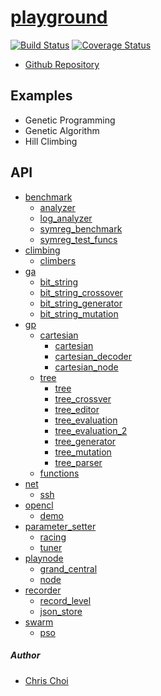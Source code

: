 # [playground](http://chutsu.github.io/playground)
[![Build Status](https://travis-ci.org/chutsu/playground.png)][1]
[![Coverage Status](https://coveralls.io/repos/chutsu/playground/badge.png)][2]

- [Github Repository](http://github.com/chutsu/playground/)

## Examples
- Genetic Programming
- Genetic Algorithm
- Hill Climbing


## API
- [benchmark](#docs/api/benchmark.md)
    - [analyzer](#docs/api/benchmark/analyzer.md)
    - [log_analyzer](#docs/api/benchmark/log_analyzer.md)
    - [symreg_benchmark](#docs/api/benchmark/symreg_benchmark.md)
    - [symreg_test_funcs](#docs/api/benchmark/symreg_test_funcs.md)
- [climbing](#docs/api/climbing.md)
    - [climbers](#docs/api/climbing/climbers.md)
- [ga](#docs/api/ga.md)
    - [bit_string](#docs/api/ga/bit_string.md)
    - [bit_string_crossover](#docs/api/ga/bit_string_crossover.md)
    - [bit_string_generator](#docs/api/ga/bit_string_generator.md)
    - [bit_string_mutation](#docs/api/ga/bit_string_mutation.md)
- [gp](#docs/api/gp.md)
    - [cartesian](#docs/api/gp/cartesian.md)
        - [cartesian](#docs/api/gp/cartesian/cartesian.md)
        - [cartesian_decoder](#docs/api/gp/cartesian/cartesian_decoder.md)
        - [cartesian_node](#docs/api/gp/cartesian/cartesian_decoder.md)
    - [tree](#docs/api/gp/tree.md)
        - [tree](#docs/api/gp/tree/tree.md)
        - [tree_crossver](#docs/api/gp/tree/tree_crossover.md)
        - [tree_editor](#docs/api/gp/tree/tree_editor.md)
        - [tree_evaluation](#docs/api/gp/tree/tree_evaluation.md)
        - [tree_evaluation_2](#docs/api/gp/tree/tree_evaluation_2.md)
        - [tree_generator](#docs/api/gp/tree/tree_generator.md)
        - [tree_mutation](#docs/api/gp/tree/tree_mutation.md)
        - [tree_parser](#docs/api/gp/tree/tree_parser.md)
    - [functions](#docs/api/gp/functions.md)
- [net](#docs/api/net.md)
    - [ssh](#docs/api/net/ssh.md)
- [opencl](#docs/api/opencl.md)
    - [demo](#docs/api/opencl/demo.md)
- [parameter_setter](#docs/api/parameter_setter.md)
    - [racing](#docs/api/parameter_setter/racing.md)
    - [tuner](#docs/api/parameter_setter/tuner.md)
- [playnode](#docs/api/playnode.md)
    - [grand_central](#docs/api/playnode/grand_central.md)
    - [node](#docs/api/playnode/node.md)
- [recorder](#docs/api/recorder.md)
    - [record_level](#docs/api/recorder/record_level.md)
    - [json_store](#docs/api/recorder/json_store.md)
- [swarm](#docs/api/swarm.md)
    - [pso](#docs/api/benchmark/pso.md)


##### Author
- [Chris Choi](http://chutsu.github.io/#about)

[1]: https://travis-ci.org/chutsu/playground
[2]: https://coveralls.io/r/chutsu/playground
